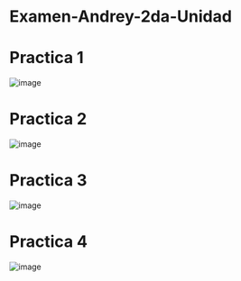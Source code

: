 # Examen-Andrey-2da-Unidad
# Practica 1
![image](https://github.com/user-attachments/assets/794bb4ef-86f0-4904-ad02-d7fc7930e913)

# Practica 2
![image](https://github.com/user-attachments/assets/7349b761-d4a5-4c99-bbe0-8e6889f4ccc6)

# Practica 3
![image](https://github.com/user-attachments/assets/05c4e3f4-996a-41ae-aeef-4126b7634a6b)

# Practica 4
![image](https://github.com/user-attachments/assets/4460e344-ae10-4767-bce8-a195a2b0dea8)
